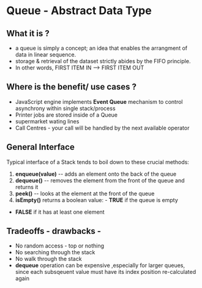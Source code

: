 # Queue - Abstract Data Type

## What it is ?

- a queue is simply a concept; an idea that enables the arrangment of data in linear sequence.
- storage & retrieval of the dataset strictly abides by the FIFO principle.
- In other words, FIRST ITEM IN --> FIRST ITEM OUT

## Where is the benefit/ use cases ?

- JavaScript engine implements **Event Queue** mechanism to control asynchrony within single stack/process
- Printer jobs are stored inside of a Queue
- supermarket wating lines
- Call Centres - your call will be handled by the next available operator

## General Interface

Typical interface of a Stack tends to boil down to these crucial methods:

1. **enqueue(value)** -- adds an element onto the back of the queue
2. **dequeue()** -- removes the element from the front of the queue and returns it
3. **peek()** -- looks at the element at the front of the queue
4. **isEmpty()** returns a boolean value: - **TRUE** if the queue is empty

- **FALSE** if it has at least one element

## Tradeoffs - drawbacks -

- No random access - top or nothing
- No searching through the stack
- No walk through the stack
- **dequeue** operation can be expensive ,especially for larger queues, since each subsqeuent value must have its index position re-calculated again

